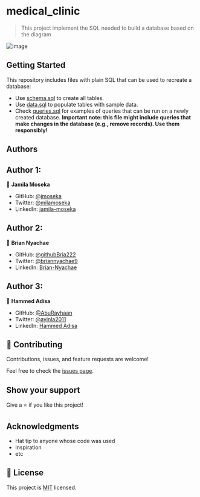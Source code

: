 # medical_clinic

> This project implement the SQL needed to build a database based on the diagram

![image](https://user-images.githubusercontent.com/61447440/178707008-30609eca-fc95-465a-b3da-7527383d6843.png)



## Getting Started

This repository includes files with plain SQL that can be used to recreate a database:

- Use [schema.sql](./schema.sql) to create all tables.
- Use [data.sql](./data.sql) to populate tables with sample data.
- Check [queries.sql](./queries.sql) for examples of queries that can be run on a newly created database. **Important note: this file might include queries that make changes in the database (e.g., remove records). Use them responsibly!**


## Authors

## Author 1:

👤 **Jamila Moseka**

- GitHub: [@jmoseka](https://github.com/jmoseka)
- Twitter: [@milamoseka](https://twitter.com/milamoseka)
- LinkedIn: [jamila-moseka](https://linkedin.com/in/jamila-moseka)

## Author 2:
👤 **Brian Nyachae**

- GitHub: [@githubBria222](https://github.com/Bria222)
- Twitter: [@briannyachae9](https://twitter.com/briannyachae9)
- LinkedIn: [Brian-Nyachae](https://linkedin.com/in/brian-nyachae)

## Author 3:
👤 **Hammed Adisa**

- GitHub: [@AbuRayhaan](https://github.com/aburayhaan)
- Twitter: [@ayinla2011](https://twitter.com/Ayinla2011)
- LinkedIn: [Hammed Adisa](https://linkedin.com/in/hammed-adisa)


## 🤝 Contributing

Contributions, issues, and feature requests are welcome!

Feel free to check the [issues page](../../issues/).

## Show your support

Give a ⭐️ if you like this project!

## Acknowledgments

- Hat tip to anyone whose code was used
- Inspiration
- etc

## 📝 License

This project is [MIT](./MIT.md) licensed.
